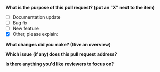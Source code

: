 **What is the purpose of this pull request? (put an "X" next to the item)**

- [ ] Documentation update
- [ ] Bug fix
- [ ] New feature
- [x] Other, please explain:

**What changes did you make? (Give an overview)**

**Which issue (if any) does this pull request address?**

**Is there anything you'd like reviewers to focus on?**

